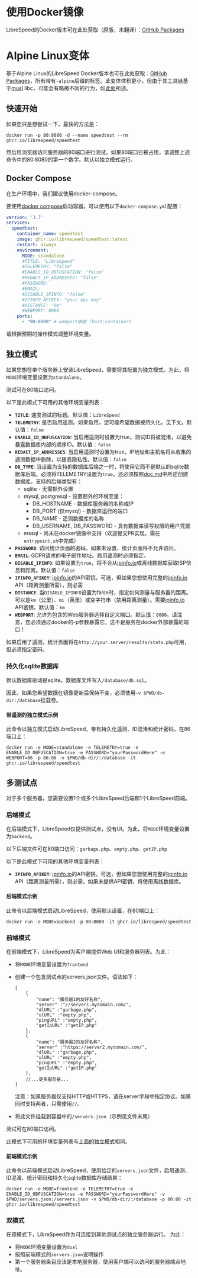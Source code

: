 # 使用Docker镜像

LibreSpeed的Docker版本可在此处获取（原版，未翻译）：[GitHub Packages](https://github.com/librespeed/speedtest/pkgs/container/speedtest)

# Alpine Linux变体

基于Alpine Linux的LibreSpeed Docker版本也可在此处获取：[GitHub Packages](https://github.com/librespeed/speedtest/pkgs/container/speedtest)，所有带有`-alpine`后缀的标签。此变体体积更小，但由于其工具链基于[musl](https://en.wikipedia.org/wiki/Musl) libc，可能会有略微不同的行为，如[此处](https://alpinelinux.org/about/)所述。

## 快速开始

如果您只是想尝试一下，最快的方法是：

```shell
docker run -p 80:8080 -d --name speedtest --rm ghcr.io/librespeed/speedtest
```

然后用浏览器访问服务器的80端口进行测试。如果80端口已被占用，请调整上述命令中的80:8080的第一个数字。默认以独立模式运行。

## Docker Compose

在生产环境中，我们建议使用docker-compose。

要使用[docker compose](https://docs.docker.com/compose/)启动容器，可以使用以下`docker-compose.yml`配置：

```yml
version: '3.7'
services:
  speedtest:
    container_name: speedtest
    image: ghcr.io/librespeed/speedtest:latest
    restart: always
    environment:
      MODE: standalone
      #TITLE: "LibreSpeed"
      #TELEMETRY: "false"
      #ENABLE_ID_OBFUSCATION: "false"
      #REDACT_IP_ADDRESSES: "false"
      #PASSWORD:
      #EMAIL:
      #DISABLE_IPINFO: "false"
      #IPINFO_APIKEY: "your api key"
      #DISTANCE: "km"
      #WEBPORT: 8080
    ports:
      - "80:8080" # webport映射 (host:container)
```

请根据预期的操作模式调整环境变量。

## 独立模式

如果您想在单个服务器上安装LibreSpeed，需要将其配置为独立模式。为此，将`MODE`环境变量设置为`standalone`。

测试可在80端口访问。

以下是此模式下可用的其他环境变量列表：

* __`TITLE`__: 速度测试的标题。默认值：`LibreSpeed`
* __`TELEMETRY`__: 是否启用遥测。如果启用，您可能希望数据被持久化。见下文。默认值：`false`
* __`ENABLE_ID_OBFUSCATION`__: 当启用遥测时设置为true，测试ID将被混淆，以避免暴露数据库内部的顺序ID。默认值：`false`
* __`REDACT_IP_ADDRESSES`__: 当启用遥测时设置为true，IP地址和主机名将从收集的遥测数据中删除，以提高隐私性。默认值：`false`
* __`DB_TYPE`__: 当设置为支持的数据库后端之一时，将使用它而不是默认的sqlite数据库后端。必须将TELEMETRY设置为`true`。还必须按照[doc.md](doc.md#creating-the-database)中所述创建数据库。支持的后端类型有：
  * sqlite - 无需额外设置
  * mysql, postgresql - 设置额外的环境变量：
    * DB_HOSTNAME - 数据库服务器的名称或IP
    * DB_PORT (仅mysql) - 数据库运行的端口
    * DB_NAME - 遥测数据库的名称
    * DB_USERNAME, DB_PASSWORD - 具有数据库读写权限的用户凭据
  * mssql - 尚未在docker镜像中支持（欢迎提交PR实现，需在`entrypoint.sh`中完成）
* __`PASSWORD`__: 访问统计页面的密码。如果未设置，统计页面将不允许访问。
* __`EMAIL`__: GDPR请求的电子邮件地址。启用遥测时必须指定。
* __`DISABLE_IPINFO`__: 如果设置为`true`，将不会从[ipinfo.io](https://ipinfo.io)或离线数据库获取ISP信息和距离。默认值：`false`
* __`IPINFO_APIKEY`__: [ipinfo.io](https://ipinfo.io)的API密钥。可选，但如果您想使用完整的[ipinfo.io](https://ipinfo.io) API（距离测量所需），则必需
* __`DISTANCE`__: 当`DISABLE_IPINFO`设置为false时，指定如何测量与服务器的距离。可以是`km`（公里）、`mi`（英里）或空字符串（禁用距离测量）。需要[ipinfo.io](https://ipinfo.io) API密钥。默认值：`km`
* __`WEBPORT`__: 允许为包含的Web服务器选择自定义端口。默认值：`8080`。请注意，您必须通过docker的-p参数暴露它。这不是服务在docker外部暴露的端口！

如果启用了遥测，统计页面将在`http://your.server/results/stats.php`可用，但必须指定密码。

### 持久化sqlite数据库

默认数据库驱动是sqlite。数据库文件写入`/database/db.sql`。

因此，如果您希望数据在镜像更新后保持不变，必须使用`-v $PWD/db-dir:/database`挂载卷。

#### 带遥测的独立模式示例

此命令以独立模式启动LibreSpeed，带有持久化遥测、ID混淆和统计密码，在86端口上：

```shell
docker run -e MODE=standalone -e TELEMETRY=true -e ENABLE_ID_OBFUSCATION=true -e PASSWORD="yourPasswordHere" -e WEBPORT=86 -p 86:86 -v $PWD/db-dir/:/database -it ghcr.io/librespeed/speedtest
```

## 多测试点

对于多个服务器，您需要设置1个或多个LibreSpeed后端和1个LibreSpeed前端。

### 后端模式

在后端模式下，LibreSpeed仅提供测试点，没有UI。为此，将`MODE`环境变量设置为`backend`。

以下后端文件可在80端口访问：`garbage.php`、`empty.php`、`getIP.php`

以下是此模式下可用的其他环境变量列表：

* __`IPINFO_APIKEY`__: [ipinfo.io](https://ipinfo.io)的API密钥。可选，但如果您想使用完整的[ipinfo.io](https://ipinfo.io) API（距离测量所需），则必需。如果未提供API密钥，将使用离线数据库。

#### 后端模式示例

此命令以后端模式启动LibreSpeed，使用默认设置，在80端口上：

```shell
docker run -e MODE=backend -p 80:8080 -it ghcr.io/librespeed/speedtest
```

### 前端模式

在前端模式下，LibreSpeed为客户端提供Web UI和服务器列表。为此：

* 将`MODE`环境变量设置为`frontend`
* 创建一个包含测试点的servers.json文件。语法如下：

    ```jsonc
    [
        {
            "name": "服务器1的友好名称",
            "server" :"//server1.mydomain.com/",
            "dlURL" :"garbage.php",
            "ulURL" :"empty.php",
            "pingURL" :"empty.php",
            "getIpURL" :"getIP.php"
        },
        {
            "name": "服务器2的友好名称",
            "server" :"https://server2.mydomain.com/",
            "dlURL" :"garbage.php",
            "ulURL" :"empty.php",
            "pingURL" :"empty.php",
            "getIpURL" :"getIP.php"
        },
        //...更多服务器...
    ]
    ```

    注意：如果服务器仅支持HTTP或HTTPS，请在server字段中指定协议。如果同时支持两者，只需使用`//`。
* 将此文件挂载到容器中的`/servers.json`（示例见文件末尾）

测试可在80端口访问。

此模式下可用的环境变量列表与[上面的独立模式](#standalone-mode)相同。

#### 前端模式示例

此命令以前端模式启动LibreSpeed，使用给定的`servers.json`文件，启用遥测、ID混淆、统计密码和持久化sqlite数据库存储结果：

```shell
docker run -e MODE=frontend -e TELEMETRY=true -e ENABLE_ID_OBFUSCATION=true -e PASSWORD="yourPasswordHere" -v $PWD/servers.json:/servers.json -v $PWD/db-dir/:/database -p 80:80 -it ghcr.io/librespeed/speedtest
```

### 双模式

在双模式下，LibreSpeed作为可连接到其他测试点的独立服务器运行。
为此：

* 将`MODE`环境变量设置为`dual`
* 按照前端模式的`servers.json`说明操作
* 第一个服务器条目应该是本地服务器，使用客户端可以访问的服务器端点地址。
